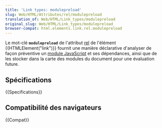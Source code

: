 ```yaml
---
title: 'Link types: modulepreload'
slug: Web/HTML/Attributes/rel/modulepreload
translation_of: Web/HTML/Link_types/modulepreload
original_slug: Web/HTML/Link_types/modulepreload
browser-compat: html.elements.link.rel.modulepreload
---
```


Le mot-clé **`modulepreload`** de l'attribut [rel](/fr/docs/Web/HTML/Element/link#rel) de l'élément {{HTMLElement("link")}} fournit une manière déclarative d'analyser de façon préventive un [module JavaScript](/fr/docs/Web/JavaScript/Guide/Modules) et ses dépendances, ainsi que de les stocker dans la carte des modules du document pour une évaluation future.

## Spécifications

{{Specifications}}

## Compatibilité des navigateurs

{{Compat}}
